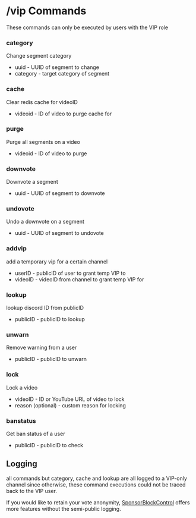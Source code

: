 # /vip Commands
These commands can only be executed by users with the VIP role

### category
Change segment category
- uuid - UUID of segment to change
- category - target category of segment

### cache
Clear redis cache for videoID
- videoid - ID of video to purge cache for

### purge
Purge all segments on a video
- videoid - ID of video to purge

### downvote
Downvote a segment
- uuid - UUID of segment to downvote

### undovote
Undo a downvote on a segment
- uuid - UUID of segment to undovote

### addvip
add a temporary vip for a certain channel
- userID - publicID of user to grant temp VIP to
- videoID - videoID from channel to grant temp VIP for

### lookup
lookup discord ID from publicID
- publicID - publicID to lookup
  
### unwarn
Remove warning from a user
- publicID - publicID to unwarn

### lock
Lock a video
- videoID - ID or YouTube URL of video to lock
- reason (optional) - custom reason for locking

### banstatus
Get ban status of a user
- publicID - publicID to check

## Logging
all commands but category, cache and lookup are all logged to a VIP-only channel since otherwise, these command executions could not be traced back to the VIP user.

If you would like to retain your vote anonymity, [SponsorBlockControl](https://mruy.github.io/sponsorBlockControl/) offers more features without the semi-public logging.